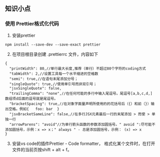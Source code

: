 ## 知识小点

### 使用 Prettier格式化代码

1. 安装prettier
```
npm install --save-dev --save-exact prettier
```
2. 在项目根目录创建 .prettierrc 文件，内容如下
```
{
  "printWidth": 80,//单行最大长度,推荐（单行）不超过80个字符的coding方式
  "tabWidth": 2,//设置工具每一个水平缩进的空格数
  "semi": true,//在语句末尾添加分号；
  "singleQuote": true,//使用单引号而非双引号；
  "jsxSingleQuote": false,
  "trailingComma": "none",//在任何可能的多行中输入尾逗号。尾逗号[a,b,c,d,] 数组项d后面的逗号就是尾逗号。
  "bracketSpacing": true,//在对象字面量声明所使用的的花括号后（{）和前（}）输出空格。例如{   foo: bar  }
  "jsxBracketSameLine": false,//在多行JSX元素最后一行的末尾添加 > 而使 > 单独一行
  "arrowParens": "avoid"//为单行箭头函数的参数添加圆括号。" avoid ":尽可能不添加圆括号，示例：x => x；" always " - 总是添加圆括号，示例： (x) => x
}
```

3. 安装vs code的插件Prettier - Code formatter， 格式化某个文件时，在打开文件的当前页按shift + alt + f。

